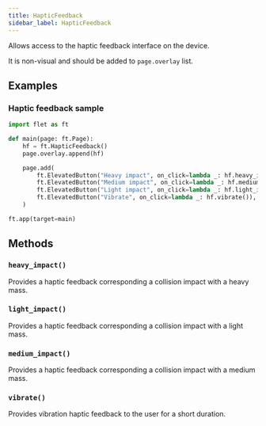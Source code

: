 ```yaml
---
title: HapticFeedback
sidebar_label: HapticFeedback
---
```


Allows access to the haptic feedback interface on the device.

It is non-visual and should be added to `page.overlay` list.

## Examples

### Haptic feedback sample

```python
import flet as ft

def main(page: ft.Page):
    hf = ft.HapticFeedback()
    page.overlay.append(hf)

    page.add(
        ft.ElevatedButton("Heavy impact", on_click=lambda _: hf.heavy_impact()),
        ft.ElevatedButton("Medium impact", on_click=lambda _: hf.medium_impact()),
        ft.ElevatedButton("Light impact", on_click=lambda _: hf.light_impact()),
        ft.ElevatedButton("Vibrate", on_click=lambda _: hf.vibrate()),
    )

ft.app(target=main)
```

## Methods

### `heavy_impact()`

Provides a haptic feedback corresponding a collision impact with a heavy mass.

### `light_impact()`

Provides a haptic feedback corresponding a collision impact with a light mass.

### `medium_impact()`

Provides a haptic feedback corresponding a collision impact with a medium mass.

### `vibrate()`

Provides vibration haptic feedback to the user for a short duration.